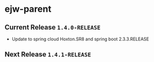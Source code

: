 # ejw-parent

## Current Release `1.4.0-RELEASE`

- Update to spring cloud Hoxton.SR8 and spring boot 2.3.3.RELEASE

## Next Release `1.4.1-RELEASE`
